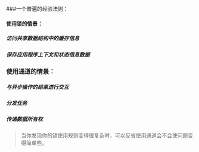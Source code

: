 ###一个普遍的经验法则：

#### 使用锁的情景：

##### 访问共享数据结构中的缓存信息
##### 保存应用程序上下文和状态信息数据

### 使用通道的情景：

##### 与异步操作的结果进行交互
##### 分发任务
##### 传递数据所有权

> 当你发现你的锁使用规则变得很复杂时，可以反省使用通道会不会使问题变得简单些。
